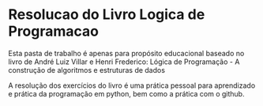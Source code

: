 # Resolucao do Livro Logica de Programacao

Esta pasta de trabalho é apenas para propósito educacional 
baseado no livro de André Luiz Villar e Henri Frederico: Lógica de Programação - A construção de algoritmos e estruturas de dados

A resolução dos exercícios do livro é uma prática pessoal para aprendizado e prática da programação em python,
bem como a prática com o github.

